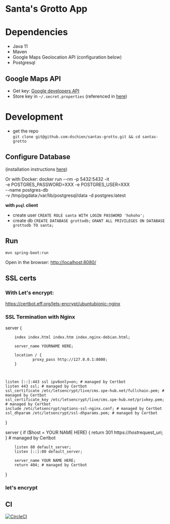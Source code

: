 # Santa's Grotto App


# Dependencies
* Java 11
* Maven
* Google Maps Geolocation API (configuration below)
* Postgresql 

## Google Maps API
* Get key: [Google developers API](https://developers.google.com/maps/documentation/javascript/get-api-key)
* Store key in `~/.secret.properties` (referenced in [here](https://github.com/dschien/santas-grotto/blob/8832cdd7fbd1031d0f13cc1f5aac32c5a179f589/src/main/java/ac/uk/bristol/cs/santa/grotto/SantasGrottoApp.java#L8))

# Development
* get the repo  
`git clone git@github.com:dschien/santas-grotto.git && cd santas-grotto`

## Configure Database
(installation instructions [here](https://www.postgresql.org/download/))

Or with Docker:
docker run --rm -p 5432:5432 -it \
-e POSTGRES_PASSWORD=XXX -e POSTGRES_USER=XXX \
--name postgres-db \
-v /tmp/pgdata:/var/lib/postgresql/data
-d postgres:latest




**with `psql` client**
* create user
`CREATE ROLE santa WITH LOGIN PASSWORD 'hohoho';`
* create db
`CREATE DATABASE grottodb;`
`GRANT ALL PRIVILEGES ON DATABASE grottodb TO santa;`

## Run
`mvn spring-boot:run`

Open in the browser:
[http://localhost:8080/](http://localhost:8080/)


## SSL certs

### With Let's encrypt:
https://certbot.eff.org/lets-encrypt/ubuntubionic-nginx

### SSL Termination with Nginx

server {

        index index.html index.htm index.nginx-debian.html;

        server_name YOURNAME HERE;

        location / {
                proxy_pass http://127.0.0.1:8080;
        }



    listen [::]:443 ssl ipv6only=on; # managed by Certbot
    listen 443 ssl; # managed by Certbot
    ssl_certificate /etc/letsencrypt/live/cms.spe-hub.net/fullchain.pem; # managed by Certbot
    ssl_certificate_key /etc/letsencrypt/live/cms.spe-hub.net/privkey.pem; # managed by Certbot
    include /etc/letsencrypt/options-ssl-nginx.conf; # managed by Certbot
    ssl_dhparam /etc/letsencrypt/ssl-dhparams.pem; # managed by Certbot



}


server {
    if ($host = YOUR NAME HERE) {
        return 301 https://$host$request_uri;
    } # managed by Certbot


        listen 80 default_server;
        listen [::]:80 default_server;

        server_name YOUR NAME HERE;
        return 404; # managed by Certbot


}


### let's encrypt

## CI
[![CircleCI](https://circleci.com/gh/dschien/santas-grotto.svg?style=svg&circle-token=7d61325169687c2a3091138240b672604e77a912)](https://circleci.com/gh/dschien/santas-grotto)